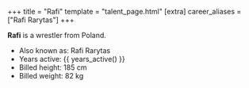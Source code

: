 +++
title = "Rafi"
template = "talent_page.html"
[extra]
career_aliases = ["Rafi Rarytas"]
+++

**Rafi** is a wrestler from Poland.

- Also known as: Rafi Rarytas
- Years active: <span>{{ years_active() }}</span>
- Billed height: 185 cm
- Billed weight: 82 kg
